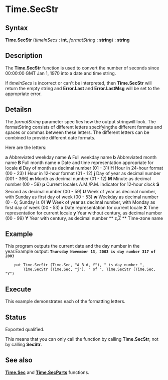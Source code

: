 
# Time.SecStr

## Syntax
**Time.SecStr** (_timeInSecs_ : **int**, _formatString_ : **string**) : **string**

## Description
The **Time.SecStr** function is used to convert the number of seconds since 00:00:00 GMT Jan 1, 1970 into a date and time string.

If _timeInSecs_ is incorrect or can't be interpreted, then **Time.SecStr** will return the empty string and **Error.Last** and **Error.LastMsg** will be set to the appropriate error.


## Detailsn
The _formatString_ parameter specifies how the output stringwill look. The formatString consists of different letters specifyingthe different formats and spaces or commas between these letters. The different letters can be combined to provide different date formats.

Here are the letters:


**a**  Abbreviated weekday name
**A**  Full weekday name
**b**  Abbreviated month name
**B**  Full month name
**c**  Date and time representation appropriate for locale
**d**  Day of month as decimal number (01 - 31)
**H**  Hour in 24-hour format (00 - 23)
**I**  Hour in 12-hour format (01 - 12)
**j**  Day of year as decimal number (001 - 366)
**m**  Month as decimal number (01 - 12)
**M**  Minute as decimal number (00 - 59)
**p**  Current locale&#146;s A.M./P.M. indicator for 12-hour clock
**S**  Second as decimal number (00 - 59)
**U**  Week of year as decimal number, with Sunday as first day of week (00 - 53)
**w**  Weekday as decimal number (0 - 6; Sunday is 0)
**W**  Week of year as decimal number, with Monday as first day of week (00 - 53)
**x**  Date representation for current locale
**X**  Time representation for current locale
**y**  Year without century, as decimal number (00 - 99)
**Y**  Year with century, as decimal number
** z,Z **  Time-zone name



## Example
This program outputs the current date and the day number in the year.Example output: **`Thursday November 13, 2003 is day number 317 of 2003`**

        put Time.SecStr (Time.Sec, "A B d, Y"), " is day number ",
            Time.SecStr (Time.Sec, "j"), " of ", Time.SecStr (Time.Sec, "Y")
## Execute
This example demonstrates each of the formatting letters.




## Status
Exported qualified.

This means that you can only call the function by calling **Time.SecStr**, not by calling **SecStr**.


## See also
**[Time.Sec](time_sec.html)** and **[Time.SecParts](time_secparts.html)** functions.

